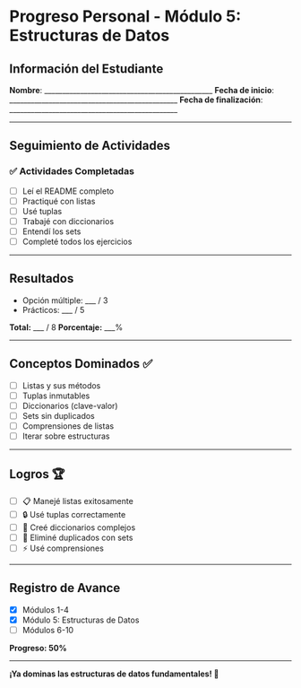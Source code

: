 # Progreso Personal - Módulo 5: Estructuras de Datos

## Información del Estudiante

**Nombre**: _______________________________________________
**Fecha de inicio**: _______________________________________________
**Fecha de finalización**: _______________________________________________

---

## Seguimiento de Actividades

### ✅ Actividades Completadas

- [ ] Leí el README completo
- [ ] Practiqué con listas
- [ ] Usé tuplas
- [ ] Trabajé con diccionarios
- [ ] Entendí los sets
- [ ] Completé todos los ejercicios

---

## Resultados

- Opción múltiple: ___ / 3
- Prácticos: ___ / 5

**Total:** ___ / 8
**Porcentaje:** ___%

---

## Conceptos Dominados ✅

- [ ] Listas y sus métodos
- [ ] Tuplas inmutables
- [ ] Diccionarios (clave-valor)
- [ ] Sets sin duplicados
- [ ] Comprensiones de listas
- [ ] Iterar sobre estructuras

---

## Logros 🏆

- [ ] 📋 Manejé listas exitosamente
- [ ] 🔒 Usé tuplas correctamente
- [ ] 📖 Creé diccionarios complejos
- [ ] 🎯 Eliminé duplicados con sets
- [ ] ⚡ Usé comprensiones

---

## Registro de Avance

- [x] Módulos 1-4
- [x] Módulo 5: Estructuras de Datos
- [ ] Módulos 6-10

**Progreso: 50%**

---

**¡Ya dominas las estructuras de datos fundamentales! 🚀**
